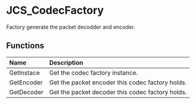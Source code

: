 # JCS_CodecFactory

Factory generate the packet decodder and encoder.

## Functions

| Name       | Description                                      |
|:-----------|:-------------------------------------------------|
| GetInstace | Get the codec factory instance.                  |
| GetEncoder | Get the packet encoder this codec factory holds. |
| GetDecoder | Get the packet decoder this codec factory holds. |
